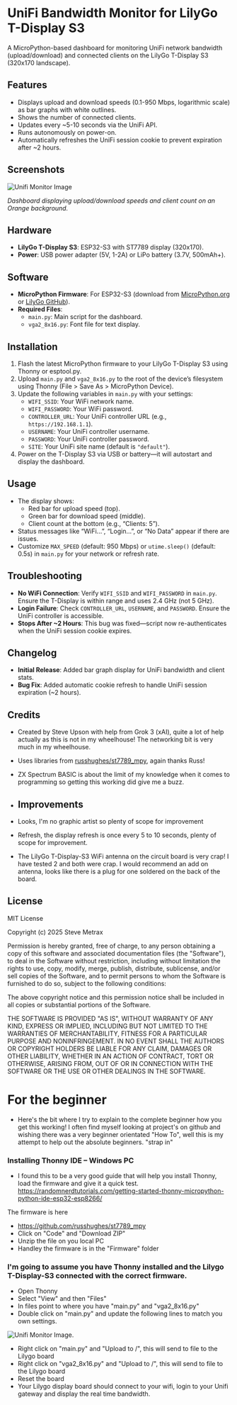 # UniFi Bandwidth Monitor for LilyGo T-Display S3

A MicroPython-based dashboard for monitoring UniFi network bandwidth (upload/download) and connected clients on the LilyGo T-Display S3 (320x170 landscape).

## Features
- Displays upload and download speeds (0.1-950 Mbps, logarithmic scale) as bar graphs with white outlines.
- Shows the number of connected clients.
- Updates every ~5-10 seconds via the UniFi API.
- Runs autonomously on power-on.
- Automatically refreshes the UniFi session cookie to prevent expiration after ~2 hours.

## Screenshots
![Unifi Monitor Image](https://github.com/steve-metrax/Unifi-Monitor/blob/main/dashboard.JPG)

*Dashboard displaying upload/download speeds and client count on an Orange background.*

## Hardware
- **LilyGo T-Display S3**: ESP32-S3 with ST7789 display (320x170).
- **Power**: USB power adapter (5V, 1-2A) or LiPo battery (3.7V, 500mAh+).

## Software
- **MicroPython Firmware**: For ESP32-S3 (download from [MicroPython.org](https://micropython.org/download/esp32s3/) or [LilyGo GitHub](https://github.com/Xinyuan-LilyGO/LilyGo-T-Display-S3)).
- **Required Files**:
  - `main.py`: Main script for the dashboard.
  - `vga2_8x16.py`: Font file for text display.

## Installation
1. Flash the latest MicroPython firmware to your LilyGo T-Display S3 using Thonny or esptool.py.
2. Upload `main.py` and `vga2_8x16.py` to the root of the device’s filesystem using Thonny (File > Save As > MicroPython Device).
3. Update the following variables in `main.py` with your settings:
   - `WIFI_SSID`: Your WiFi network name.
   - `WIFI_PASSWORD`: Your WiFi password.
   - `CONTROLLER_URL`: Your UniFi controller URL (e.g., `https://192.168.1.1`).
   - `USERNAME`: Your UniFi controller username.
   - `PASSWORD`: Your UniFi controller password.
   - `SITE`: Your UniFi site name (default is `"default"`).
4. Power on the T-Display S3 via USB or battery—it will autostart and display the dashboard.

## Usage
- The display shows:
  - Red bar for upload speed (top).
  - Green bar for download speed (middle).
  - Client count at the bottom (e.g., “Clients: 5”).
- Status messages like “WiFi...”, “Login...”, or “No Data” appear if there are issues.
- Customize `MAX_SPEED` (default: 950 Mbps) or `utime.sleep()` (default: 0.5s) in `main.py` for your network or refresh rate.

## Troubleshooting
- **No WiFi Connection**: Verify `WIFI_SSID` and `WIFI_PASSWORD` in `main.py`. Ensure the T-Display is within range and uses 2.4 GHz (not 5 GHz).
- **Login Failure**: Check `CONTROLLER_URL`, `USERNAME`, and `PASSWORD`. Ensure the UniFi controller is accessible.
- **Stops After ~2 Hours**: This bug was fixed—script now re-authenticates when the UniFi session cookie expires.

## Changelog
- **Initial Release**: Added bar graph display for UniFi bandwidth and client stats.
- **Bug Fix**: Added automatic cookie refresh to handle UniFi session expiration (~2 hours).

## Credits
- Created by Steve Upson with help from Grok 3 (xAI), quite a lot of help actually as this is not in my wheelhouse! The networking bit is very much in my wheelhouse.
- Uses libraries from [russhughes/st7789_mpy](https://github.com/russhughes/st7789_mpy), again thanks Russ!
- ZX Spectrum BASIC is about the limit of my knowledge when it comes to programming so getting this working did give me a buzz.

- ## Improvements
- Looks, I'm no graphic artist so plenty of scope for improvement
- Refresh, the display refresh is once every 5 to 10 seconds, plenty of scope for improvement.
- The LilyGo T-Display-S3 WiFi antenna on the circuit board is very crap! I have tested 2 and both were crap. I would recommend an add on antenna, looks like there is a plug for one soldered on the back of the board. 

## License
MIT License

Copyright (c) 2025 Steve Metrax

Permission is hereby granted, free of charge, to any person obtaining a copy of this software and associated documentation files (the "Software"), to deal in the Software without restriction, including without limitation the rights to use, copy, modify, merge, publish, distribute, sublicense, and/or sell copies of the Software, and to permit persons to whom the Software is furnished to do so, subject to the following conditions:

The above copyright notice and this permission notice shall be included in all copies or substantial portions of the Software.

THE SOFTWARE IS PROVIDED "AS IS", WITHOUT WARRANTY OF ANY KIND, EXPRESS OR IMPLIED, INCLUDING BUT NOT LIMITED TO THE WARRANTIES OF MERCHANTABILITY, FITNESS FOR A PARTICULAR PURPOSE AND NONINFRINGEMENT. IN NO EVENT SHALL THE AUTHORS OR COPYRIGHT HOLDERS BE LIABLE FOR ANY CLAIM, DAMAGES OR OTHER LIABILITY, WHETHER IN AN ACTION OF CONTRACT, TORT OR OTHERWISE, ARISING FROM, OUT OF OR IN CONNECTION WITH THE SOFTWARE OR THE USE OR OTHER DEALINGS IN THE SOFTWARE.

# For the beginner
- Here's the bit where I try to explain to the complete beginner how you get this working! I often find myself looking at project's on github and wishing there was a very beginner orientated "How To", well this is my attempt to help out the absolute beginners.  "strap in" 

### Installing Thonny IDE – Windows PC
- I found this to be a very good guide that will help you install Thonny, load the firmware and give it a quick test.
https://randomnerdtutorials.com/getting-started-thonny-micropython-python-ide-esp32-esp8266/

The firmware is here
- https://github.com/russhughes/st7789_mpy
- Click on "Code" and "Download ZIP"
- Unzip the file on you local PC
- Handley the firmware is in the "Firmware" folder

### I'm going to assume you have Thonny installed and the Lilygo T-Display-S3 connected with the correct firmware.

- Open Thonny
- Select "View" and then "Files"
- In files point to where you have "main.py" and "vga2_8x16.py"
- Double click on "main.py" and update the following lines to match you own settings.
 
![Unifi Monitor Image](https://github.com/steve-metrax/Unifi-Monitor/blob/main/lines-to-edit.jpg).  

- Right click on "main.py" and "Upload to /", this will send to file to the Lilygo board
- Right click on "vga2_8x16.py" and "Upload to /", this will send to file to the Lilygo board
- Reset the board
- Your Lilygo display board should connect to your wifi, login to your Unifi gateway and display the real time bandwidth.

